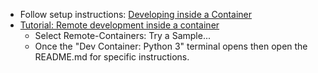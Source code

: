 * Follow setup instructions: [Developing inside a Container](https://code.visualstudio.com/docs/remote/containers)
* [Tutorial: Remote development inside a container](https://code.visualstudio.com/docs/remote/containers-tutorial)
  * Select Remote-Containers: Try a Sample...
  * Once the "Dev Container: Python 3" terminal opens then open the README.md for specific instructions.
